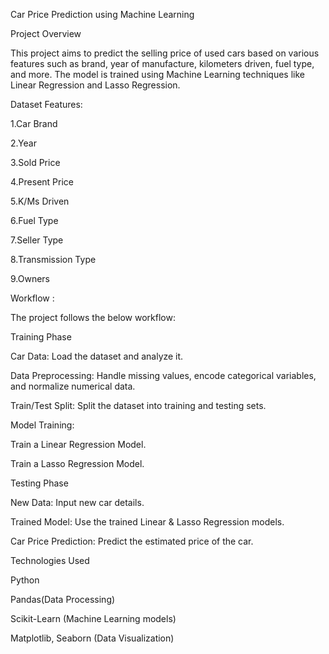 Car Price Prediction using Machine Learning

Project Overview

This project aims to predict the selling price of used cars based on various features such as brand, year of manufacture, kilometers driven, fuel type, and more. The model is trained using Machine Learning techniques like Linear Regression and Lasso Regression.




Dataset Features:

1.Car Brand

2.Year

3.Sold Price

4.Present Price

5.K/Ms Driven

6.Fuel Type

7.Seller Type

8.Transmission Type

9.Owners



Workflow :

The project follows the below workflow:


Training Phase

Car Data: Load the dataset and analyze it.

Data Preprocessing: Handle missing values, encode categorical variables, and normalize numerical data.

Train/Test Split: Split the dataset into training and testing sets.

Model Training:

Train a Linear Regression Model.

Train a Lasso Regression Model.

 
Testing Phase

New Data: Input new car details.

Trained Model: Use the trained Linear & Lasso Regression models.

Car Price Prediction: Predict the estimated price of the car.



Technologies Used

Python

Pandas(Data Processing)

Scikit-Learn (Machine Learning models)

Matplotlib, Seaborn (Data Visualization)
